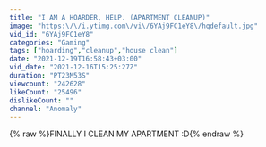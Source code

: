 ```yaml
---
title: "I AM A HOARDER, HELP. (APARTMENT CLEANUP)"
image: "https:\/\/i.ytimg.com\/vi\/6YAj9FC1eY8\/hqdefault.jpg"
vid_id: "6YAj9FC1eY8"
categories: "Gaming"
tags: ["hoarding","cleanup","house clean"]
date: "2021-12-19T16:58:43+03:00"
vid_date: "2021-12-16T15:25:27Z"
duration: "PT23M53S"
viewcount: "242628"
likeCount: "25496"
dislikeCount: ""
channel: "Anomaly"
---
```

{% raw %}FINALLY I CLEAN MY APARTMENT :D{% endraw %}
